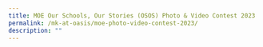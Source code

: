```yaml
---
title: MOE Our Schools, Our Stories (OSOS) Photo & Video Contest 2023
permalink: /mk-at-oasis/moe-photo-video-contest-2023/
description: ""
---
```

